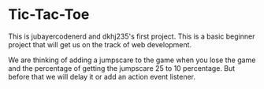 # Tic-Tac-Toe
This is jubayercodenerd and dkhj235's first project. This is a basic beginner project that will get us on the track of web development. 

We are thinking of adding a jumpscare to the game when you lose the game and the percentage of getting
the jumpscare 25 to 10 percentage. But before that we will delay it or add an action event listener.
